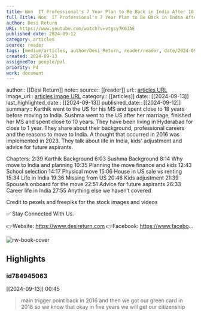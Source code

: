 ```yaml
---
title: Non  IT Professional's 7 Year Plan to Be Back in India After 18 Years in US
full Title: Non  IT Professional's 7 Year Plan to Be Back in India After 18 Years in US
author: Desi Return
URL: https://www.youtube.com/watch?v=vtgsy7K6JAE
published date: 2024-09-12
category: articles
source: reader
tags: [medium/articles, author/Desi_Return, reader/reader, date/2024-09-13, area/reader]
created: 2024-09-13
assignedTo: people/pal
priority: P4
work: document
---
```

author:: [[Desi Return]]
note:: 
source:: [[reader]]
url:: [articles URL](https://www.youtube.com/watch?v=vtgsy7K6JAE)
image_url:: [articles image URL](https://i.ytimg.com/vi/vtgsy7K6JAE/maxresdefault.jpg)
category:: [[articles]]
date:: [[2024-09-13]]
last_highlighted_date:: [[2024-09-13]]
published_date:: [[2024-09-12]]
summary:: Karthik went to the US for his MS and spent close to 18 years before moving to India. Sushma went to the US after her marriage, finished her MS and spent close to 10 years. They have been living in Hyderabad for close to 1 year. They share about their background, professional careers and the reasons to move to India. A thought that occurred in 2016 was implemented in 2023. They talk about life in India, kids' adjustment and advice for future aspirants.

Chapters:
2:39 Karthik Background
6:03 Sushma Background
8:14 Why move to India and planning
10:35 Planning the move finance and kids
12:43 School selection
14:17 Physical move
15:06 House in US sale vs renting
15:34 Life in India
19:36 Missing from US
20:46 Kids adjustment
21:39 Spouse’s onboard for the move
22:51 Advice for future aspirants
26:33 Career life in India
27:55 Anything else we haven’t covered

Credit to pexels and freepiks for the stock images and videos

✅  Stay Connected With Us.

👉Website: https://www.desireturn.com
👉Facebook: https://www.facebo...


![rw-book-cover](https://i.ytimg.com/vi/vtgsy7K6JAE/maxresdefault.jpg)

## Highlights
### id784945063
[[2024-09-13]] 00:45
> main trigger point back in 2016 and then we got our green card in 2018 so we know that okay in five years we will get our citizenship


